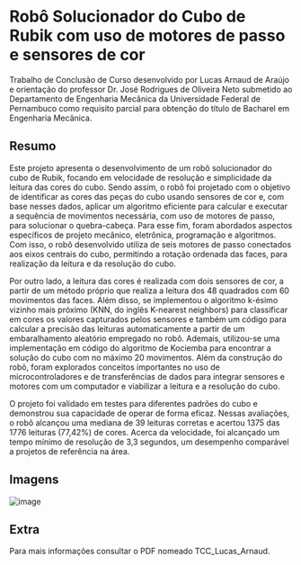 # Robô Solucionador do Cubo de Rubik com uso de motores de passo e sensores de cor
Trabalho de Conclusão de Curso desenvolvido por Lucas Arnaud de Araújo e orientação do professor Dr. José Rodrigues de Oliveira Neto  submetido ao Departamento de Engenharia Mecânica da Universidade Federal de Pernambuco como requisito parcial para obtenção do título de Bacharel em Engenharia Mecânica.
## Resumo
Este projeto apresenta o desenvolvimento de um robô solucionador do cubo de Rubik, focando em velocidade de resolução e simplicidade da leitura das cores do cubo. Sendo assim, o robô foi projetado com o objetivo de identificar as cores das peças do cubo usando sensores de cor e, com base nesses dados, aplicar um algoritmo eficiente para calcular e executar a sequência de movimentos necessária, com uso de motores de passo, para solucionar o quebra-cabeça. Para esse fim, foram abordados aspectos específicos de projeto mecânico, eletrônica, programação e algoritmos. Com isso, o robô desenvolvido utiliza de seis motores de passo conectados aos eixos centrais do cubo, permitindo a rotação ordenada das faces, para realização da leitura e da resolução do cubo. 

Por outro lado, a leitura das cores é realizada com dois sensores de cor, a partir de um método próprio que realiza a leitura dos 48 quadrados com 60 movimentos das faces. Além disso, se implementou o algoritmo k-ésimo vizinho mais próximo (KNN, do inglês K-nearest neighbors) para classificar em cores os valores capturados pelos sensores e também um código para calcular a precisão das leituras automaticamente a partir de um embaralhamento aleatório empregado no robô. Ademais, utilizou-se uma implementação em código do algoritmo de Kociemba para encontrar a solução do cubo com no máximo 20 movimentos. Além da construção do robô, foram explorados conceitos importantes no uso de microcontroladores e de transferências de dados para integrar sensores e motores com um computador e viabilizar a leitura e a resolução do cubo. 

O projeto foi validado em testes para diferentes padrões do cubo e demonstrou sua capacidade de operar de forma eficaz. Nessas avaliações, o robô alcançou uma mediana de 39 leituras corretas e acertou 1375 das 1776 leituras (77,42\%) de cores. Acerca da velocidade, foi alcançado um tempo mínimo de resolução de 3,3 segundos, um desempenho comparável a projetos de referência na área.
## Imagens
![image](https://github.com/user-attachments/assets/33190a0c-9096-4076-8430-f4bd501f8b46)
## Extra
Para mais informações consultar o PDF nomeado TCC_Lucas_Arnaud.


